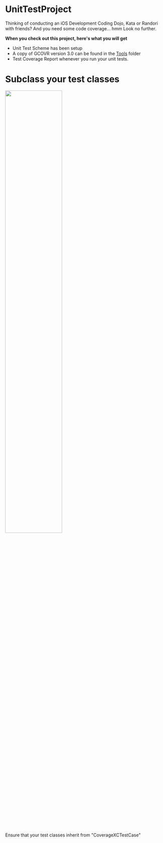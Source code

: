 UnitTestProject
===============

Thinking of conducting an iOS Development Coding Dojo, Kata or Randori with friends? And you need some code coverage... hmm
Look no further.

<b>When you check out this project, here's what you will get</b>
* Unit Test Scheme has been setup 
* A copy of GCOVR version 3.0 can be found in the [Tools](/Tools/gcovr-3.0) folder 
* Test Coverage Report whenever you run your unit tests.

# Subclass your test classes
<img src="https://raw.github.com/depoon/UnitTestProject/master/docs/SubclassYourTestClasses.png" width="60%" />
<p>Ensure that your test classes inherit from "CoverageXCTestCase"
